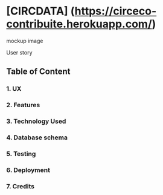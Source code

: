 # [CIRCDATA] (https://circeco-contribuite.herokuapp.com/)

mockup image 

User story

## Table of Content
<a name="1. UX"/>
<a name="2. Features"/>
<a name="3. Technology Used"/>
<a name="4. Database Schema"/>
<a name="4. Testing"/>
<a name="5. Deployment"/>
<a name="6. Credits"/>

### 1. UX 


### 2. Features


### 3. Technology Used


### 4. Database schema 


### 5. Testing 


### 6. Deployment 


### 7. Credits






